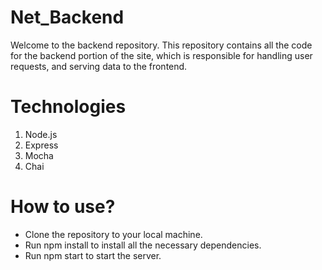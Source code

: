 # Net_Backend
Welcome to the backend repository.
This repository contains all the code for the backend portion of the site, which is responsible for handling user requests, and serving data to the frontend.
# Technologies
1. Node.js
2. Express
3. Mocha
4. Chai
# How to use?
- Clone the repository to your local machine.
- Run npm install to install all the necessary dependencies.
- Run npm start to start the server.
